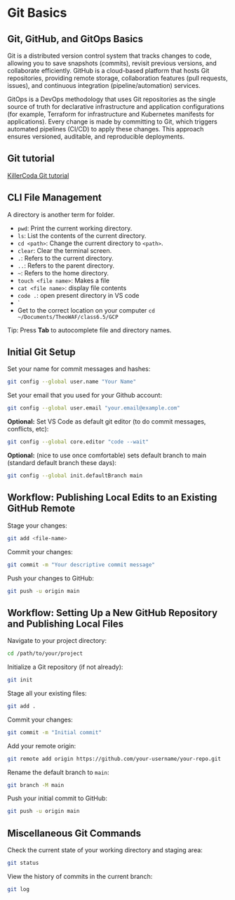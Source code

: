 # Git Basics

## Git, GitHub, and GitOps Basics

Git is a distributed version control system that tracks changes to code, allowing you to save snapshots (commits), revisit previous versions, and collaborate efficiently. GitHub is a cloud-based platform that hosts Git repositories, providing remote storage, collaboration features (pull requests, issues), and continuous integration (pipeline/automation) services.

GitOps is a DevOps methodology that uses Git repositories as the single source of truth for declarative infrastructure and application configurations (for example, Terraform for infrastructure and Kubernetes manifests for applications). Every change is made by committing to Git, which triggers automated pipelines (CI/CD) to apply these changes. This approach ensures versioned, auditable, and reproducible deployments.


## Git tutorial 
[KillerCoda Git tutorial](https://killercoda.com/pawelpiwosz/course/gitFundamentals)

## CLI File Management

A directory is another term for folder. 

- `pwd`: Print the current working directory.
- `ls`: List the contents of the current directory.
- `cd <path>`: Change the current directory to `<path>`.
- `clear`: Clear the terminal screen.
- `.`: Refers to the current directory.
- `..`: Refers to the parent directory.
- `~`: Refers to the home directory.
- `touch <file name>`: Makes a file
- `cat <file name>`: display file contents
- `code .`: open present directory in VS code
- `
- Get to the correct location on your computer 
```cd ~/Documents/TheoWAF/class6.5/GCP```

Tip: Press **Tab** to autocomplete file and directory names.

## Initial Git Setup

Set your name for commit messages and hashes:

```bash
git config --global user.name "Your Name"
```

Set your email that you used for your Github account:
```bash
git config --global user.email "your.email@example.com"
```

**Optional:** Set VS Code as default git editor (to do commit messages, conflicts, etc): 

```bash
git config --global core.editor "code --wait"
```

**Optional:** (nice to use once comfortable) sets default branch to main (standard default branch these days):

```bash
git config --global init.defaultBranch main
```

## Workflow: Publishing Local Edits to an Existing GitHub Remote

Stage your changes:
```bash
git add <file-name>
```

Commit your changes:

```bash
git commit -m "Your descriptive commit message"
```

Push your changes to GitHub:

```bash
git push -u origin main
```



## Workflow: Setting Up a New GitHub Repository and Publishing Local Files

Navigate to your project directory:

```bash
cd /path/to/your/project
```

Initialize a Git repository (if not already):

```bash
git init
```
 

Stage all your existing files:

```bash
git add .
```
 

Commit your changes:

```bash
git commit -m "Initial commit"
```

Add your remote origin:

```bash
git remote add origin https://github.com/your-username/your-repo.git
```

Rename the default branch to `main`:

```bash
git branch -M main
```

Push your initial commit to GitHub:

```bash
git push -u origin main
```

## Miscellaneous Git Commands

Check the current state of your working directory and staging area:
```bash
git status
```

View the history of commits in the current branch:
```bash
git log
```


